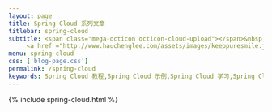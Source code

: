 ```yaml
---
layout: page
title: Spring Cloud 系列文章
titlebar: spring-cloud
subtitle: <span class="mega-octicon octicon-cloud-upload"></span>&nbsp;&nbsp;
     <a href ="http://www.hauchenglee.com/assets/images/keeppuresmile.jpg">关注公众号：<font color="#00FF00">吹雪</font>，回复"springcloud"进群交流。</a>
menu: spring-cloud
css: ['blog-page.css']
permalink: /spring-cloud
keywords: Spring Cloud 教程,Spring Cloud 示例,Spring Cloud 学习,Spring Cloud 资源,Spring Cloud
---
```

{% include spring-cloud.html %}